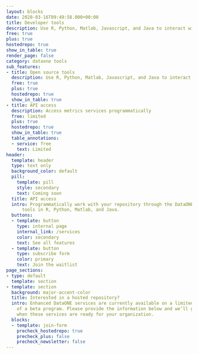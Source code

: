 ```yaml
---
layout: blocks
date: 2020-03-16T09:49:58.000+00:00
title: Developer tools
description: Use R, Python, Matlab, Javascript, and Java to interact with DataONE services
free: true
plus: true
hostedrepo: true
show_in_table: true
render_page: false
category: dataone tools
sub_features:
- title: Open source tools
  description: Use R, Python, Matlab, Javascript, and Java to interact with DataONE services
  free: true
  plus: true
  hostedrepo: true
  show_in_table: true
- title: API access
  description: Access metrics services programmatically
  free: limited
  plus: true
  hostedrepo: true
  show_in_table: true
  table_annotations:
  - service: free
    text: Limited
header:
  template: header
  type: text only
  background_color: default
  pill:
    template: pill
    style: secondary
    text: Coming soon
  title: API access
  intro: Programmatically work with your repository through the DataONE
      tools in R, Python, Matlab, and Java.
  buttons:
  - template: button
    type: internal page
    internal_link: /services
    color: secondary
    text: See all features
  - template: button
    type: subscribe form
    color: primary
    text: Join the waitlist
page_sections:
- type: default
  template: section
- template: section
  background: major-accent-color
  title: Interested in a hosted repository?
  intro: Enhanced DataONE services are currently available on a limited basis as part
    of a beta program. Please provide the information below and we’ll get in touch
    when these services are ready for your organization.
  blocks:
  - template: join-form
    precheck_hostedrepo: true
    precheck_plus: false
    precheck_newsletter: false
---
```

